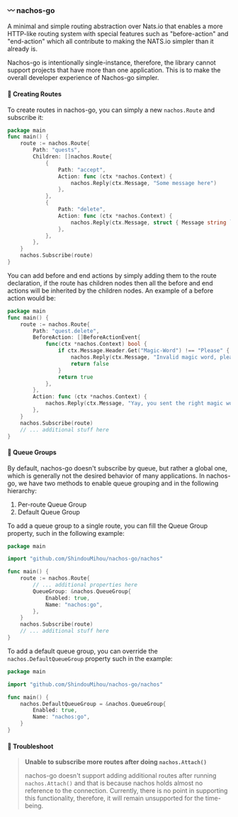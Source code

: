 ### 〰️ nachos-go

A minimal and simple routing abstraction over Nats.io that enables a more HTTP-like routing system with special features 
such as "before-action" and "end-action" which all contribute to making the NATS.io simpler than it already is.

Nachos-go is intentionally single-instance, therefore, the library cannot support projects that have more than one application. This 
is to make the overall developer experience of Nachos-go simpler.

#### 🌃 Creating Routes

To create routes in nachos-go, you can simply a new `nachos.Route` and subscribe it:
```go
package main
func main() {
	route := nachos.Route{
		Path: "quests",
		Children: []nachos.Route{
			{
				Path: "accept",
				Action: func (ctx *nachos.Context) {
					nachos.Reply(ctx.Message, "Some message here")
				},
			},
			{
				Path: "delete",
				Action: func (ctx *nachos.Context) {
					nachos.Reply(ctx.Message, struct { Message string `json:"message"` }{Message:"Acknowledged"})
				},
			},
		},
	}
	nachos.Subscribe(route)
}
```

You can add before and end actions by simply adding them to the route declaration, if the route has children nodes then 
all the before and end actions will be inherited by the children nodes. An example of a before action would be:
```go
package main
func main() {
	route := nachos.Route{
		Path: "quest.delete",
		BeforeAction: []BeforeActionEvent{
			func(ctx *nachos.Context) bool {
				if ctx.Message.Header.Get("Magic-Word") !== "Please" {
					nachos.Reply(ctx.Message, "Invalid magic word, please try better!")
					return false
				}
				return true
			},
		},
		Action: func (ctx *nachos.Context) {
			nachos.Reply(ctx.Message, "Yay, you sent the right magic word!")
		},
	}
	nachos.Subscribe(route)
	// ... additional stuff here
}
```

#### 🚃 Queue Groups

By default, nachos-go doesn't subscribe by queue, but rather a global one, which is generally not the desired behavior of 
many applications. In nachos-go, we have two methods to enable queue grouping and in the following hierarchy:
1. Per-route Queue Group
2. Default Queue Group

To add a queue group to a single route, you can fill the Queue Group property, such in the following example:
```go
package main

import "github.com/ShindouMihou/nachos-go/nachos"

func main() {
	route := nachos.Route{
		// ... additional properties here
		QueueGroup: &nachos.QueueGroup{
			Enabled: true,
			Name: "nachos:go",
        },
	}
	nachos.Subscribe(route)
	// ... additional stuff here
}
```

To add a default queue group, you can override the `nachos.DefaultQueueGroup` property such in the example:

```go
package main

import "github.com/ShindouMihou/nachos-go/nachos"

func main() {
	nachos.DefaultQueueGroup = &nachos.QueueGroup{
		Enabled: true,
		Name: "nachos:go",
    }
}
```

#### 🧰 Troubleshoot

> **Unable to subscribe more routes after doing `nachos.Attach()`**
>
>nachos-go doesn't support adding additional routes after running `nachos.Attach()` and that is because nachos holds
almost no reference to the connection. Currently, there is no point in supporting this functionality, therefore,
it will remain unsupported for the time-being.